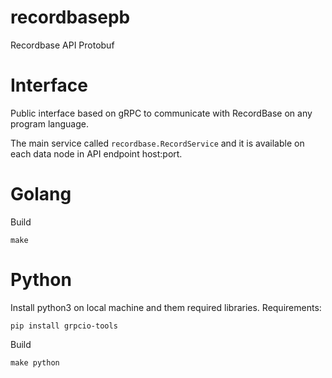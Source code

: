 # recordbasepb

Recordbase API Protobuf

# Interface

Public interface based on gRPC to communicate with RecordBase on any program language.

The main service called `recordbase.RecordService` and it is available on each data node in API endpoint host:port.

# Golang

Build
```
make
```

# Python

Install python3 on local machine and them required libraries.
Requirements:
```
pip install grpcio-tools
```

Build
```
make python
```

